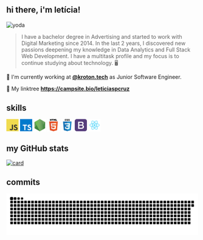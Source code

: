 ## hi there, i'm <strong>letícia!</strong>
<img align="center" alt="yoda" src="https://media.giphy.com/media/QLBcA1iilFLESNkmRE/giphy.gif">

> I have a bachelor degree in Advertising and started to work with Digital Marketing since 2014.
> In the last 2 years, I discovered new passions deepening my knowledge in Data Analytics and Full Stack Web Development. 
> I have a multitask profile and my focus is to continue studying about technology. 🖥️

📌  I'm currently working at <a href="https://www.linkedin.com/company/kroton-tech/"><strong>@kroton.tech</strong></a> as Junior Software Engineer.

🔗 My linktree <strong>https://campsite.bio/leticiaspcruz</strong>

## skills

<code><img height="32" src="https://raw.githubusercontent.com/github/explore/80688e429a7d4ef2fca1e82350fe8e3517d3494d/topics/javascript/javascript.png" alt="Javascript"/></code>
<code><img height="32" src="https://raw.githubusercontent.com/github/explore/80688e429a7d4ef2fca1e82350fe8e3517d3494d/topics/typescript/typescript.png" alt="Typescript"/></code>
<code><img height="32" src="https://raw.githubusercontent.com/github/explore/80688e429a7d4ef2fca1e82350fe8e3517d3494d/topics/nodejs/nodejs.png" alt="Nodejs"/></code>
<code><img height="32" src="https://raw.githubusercontent.com/github/explore/80688e429a7d4ef2fca1e82350fe8e3517d3494d/topics/html/html.png" alt="HTML5"/></code>
<code><img height="32" src="https://raw.githubusercontent.com/github/explore/80688e429a7d4ef2fca1e82350fe8e3517d3494d/topics/css/css.png" alt="CSS"/></code>
<code><img height="32" src="https://raw.githubusercontent.com/github/explore/80688e429a7d4ef2fca1e82350fe8e3517d3494d/topics/bootstrap/bootstrap.png" alt="Bootstrap"/></code>
<code><img height="32" src="https://raw.githubusercontent.com/github/explore/80688e429a7d4ef2fca1e82350fe8e3517d3494d/topics/react/react.png" alt="React"/></code>


## my GitHub stats
[![card](https://github-readme-stats.vercel.app/api?username=leticiaspcruz&theme=merko&show_icons=true)](https://github.com/iuricode/)

## commits
    
  ![Snake animation](https://github.com/leticiaspcruz/leticiaspcruz/blob/output/github-contribution-grid-snake.svg)
